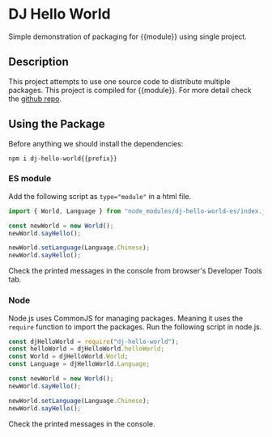 # DJ Hello World
Simple demonstration of packaging for {{module}} using single project.

## Description
This project attempts to use one source code to distribute multiple packages.
This project is compiled for {{module}}. For more detail check the <a href="https://github.com/dakotaJang/dj-hello-world">github repo</a>.

## Using the Package
Before anything we should install the dependencies:
```
npm i dj-hello-world{{prefix}}
```
### ES module
Add the following script as ```type="module"``` in a html file.
```js
import { World, Language } from "node_modules/dj-hello-world-es/index.js";

const newWorld = new World();
newWorld.sayHello();

newWorld.setLanguage(Language.Chinese);
newWorld.sayHello();
```
Check the printed messages in the console from browser's Developer Tools tab.

### Node
Node.js uses CommonJS for managing packages. Meaning it uses the ```require``` function to import the packages. Run the following script in node.js.
```js
const djHelloWorld = require("dj-hello-world");
const helloWorld = djHelloWorld.helloWorld;
const World = djHelloWorld.World;
const Language = djHelloWorld.Language;

const newWorld = new World();
newWorld.sayHello();

newWorld.setLanguage(Language.Chinese);
newWorld.sayHello();
```
Check the printed messages in the console.
